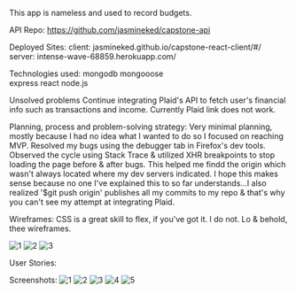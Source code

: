 
This app is nameless and used to record budgets.

API Repo: https://github.com/jasmineked/capstone-api

Deployed Sites:
client: jasmineked.github.io/capstone-react-client/#/
server: intense-wave-68859.herokuapp.com/ 

Technologies used:
mongodb
mongooose  
express
react
node.js

Unsolved problems
Continue integrating Plaid's API to fetch user's financial info such as transactions and income. Currently Plaid link does not work. 

Planning, process and problem-solving strategy:
Very minimal planning, mostly because I had no idea what I wanted to do so I focused on reaching MVP.
Resolved my bugs using the debugger tab in Firefox's dev tools. Observed the cycle using Stack Trace & utilized XHR breakpoints to stop loading the page before & after bugs. This helped me findd the origin which wasn't always located where my dev servers indicated. I hope this makes sense because no one I've explained this to so far understands...I also realized '$git push origin' publishes all my commits to my repo & that's why you can't see my attempt at integrating Plaid.


Wireframes:
CSS is a great skill to flex, if you've got it. I do not. 
Lo & behold, thee wireframes.

![1](https://imgur.com/1cY1fkY)
![2](https://imgur.com/77078Qt)
![3](https://imgur.com/hxIb53f)

User Stories:

Screenshots:
![1](https://imgur.com/Rm8yXzh)
![2](https://imgur.com/dYAQrCl)
![3](https://imgur.com/IXnZrMJ)
![4](https://imgur.com/7ZDHuRF)
![5](https://imgur.com/vA5wMAd)

